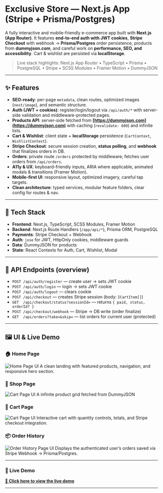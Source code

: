 # Exclusive Store — Next.js App (Stripe + Prisma/Postgres)

A fully interactive and mobile-friendly e-commerce app built with **Next.js (App Router)**.
It features **end-to-end auth with JWT cookies**, **Stripe Checkout** with webhook → **Prisma/Postgres** order persistence, products from **dummyjson.com**, and careful work on **performance, SEO, and accessibility**. Cart & wishlist are persisted via **localStorage**.

> Live stack highlights: Next.js App Router • TypeScript • Prisma • PostgreSQL • Stripe • SCSS Modules • Framer Motion • DummyJSON

---

## ✨ Features

* **SEO-ready**: per-page `metadata`, clean routes, optimized images (`next/image`), and semantic structure.
* **Auth (JWT + cookies)**: register/login/logout via `/api/auth/*` with server-side validation and middleware-protected pages.
* **Products API**: server-side fetched from **[https://dummyjson.com](https://dummyjson.com)** with caching (`revalidate: 600`) and infinite lists.
* **Cart & Wishlist**: client state + **localStorage** persistence (`CartContext`, `WishlistContext`).
* **Stripe Checkout**: secure session creation, **status polling**, and **webhook** that finalizes orders in DB.
* **Orders**: private route `/orders` protected by middleware; fetches user orders from `/api/orders`.
* **A11y & UX**: keyboard-friendly inputs, ARIA where applicable, animated modals & transitions (Framer Motion).
* **Mobile-first UI**: responsive layout, optimized imagery, careful tap targets.
* **Clean architecture**: typed services, modular feature folders, clear config for routes & nav.

---

## 🧱 Tech Stack

* **Frontend**: Next.js, TypeScript, SCSS Modules, Framer Motion
* **Backend**: Next.js Route Handlers (`/app/api/*`), Prisma ORM, PostgreSQL
* **Payments**: Stripe Checkout + Webhook
* **Auth**: `jose` for JWT, HttpOnly cookies, middleware guards
* **Data**: DummyJSON for products
* **State**: React Contexts for Auth, Cart, Wishlist, Modal

---

## 📡 API Endpoints (overview)

* `POST /api/auth/register` — create user → sets JWT cookie
* `POST /api/auth/login` — login → sets JWT cookie
* `POST /api/auth/logout` — clears cookie
* `POST /api/checkout` — creates Stripe session (body: `ICartItem[]`)
* `GET  /api/checkout/status?sessionId=` — returns `{ paid, status, orderId? }`
* `POST /api/checkout/webhook` — Stripe → DB write (order finalize)
* `GET  /api/orders?take=&skip=` — list orders for current user (protected)

---

## 🖼 UI & Live Demo
### 🏠 Home Page

![Home Page UI](https://img001.prntscr.com/file/img001/no_KOx_bTd2wPughLQ0NWg.png)
A clean landing with featured products, navigation, and responsive hero section.

### 🛒 Shop Page

![Cart Page UI](https://img001.prntscr.com/file/img001/Hy2Y0sEXTUqQGHaHFl_bDg.png)
A infinite product grid fetched from DummyJSON

### 🛒 Cart Page

![Cart Page UI](https://img001.prntscr.com/file/img001/N3XnJXoaQq-oDjUCaDrsGQ.png)
Interactive cart with quantity controls, totals, and Stripe checkout integration.

### 📦 Order History

![Order History Page UI](https://img001.prntscr.com/file/img001/mvYuYkjFQS6K7QQU3lDm1g.png)
Displays the authenticated user’s orders saved via Stripe Webhook → Prisma/Postgres.

---

### 🚀 Live Demo

[**🔗 Click here to view the live demo**](https://exclusive-sandy.vercel.app)

---
